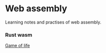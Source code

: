 # Web assembly

Learning notes and practises of web assembly.

### Rust wasm
[Game of life](./rust-wasm/wasm-game-of-life)
